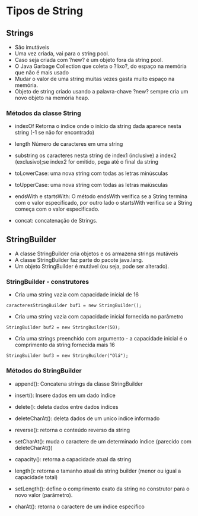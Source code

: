 # Tipos de String

## Strings

* São imutáveis
* Uma vez criada, vai para o string pool.
* Caso seja criada com ?new? é um objeto fora da string pool.
* O Java Garbage Collection que coleta o ?lixo?, do espaço na memória que não é mais usado
* Mudar o valor de uma string muitas vezes gasta muito espaço na memória.
* Objeto de string criado usando a palavra-chave ?new? sempre cria um novo objeto na memória heap.

### Métodos da classe String

- indexOf
  Retorna o índice onde o início da string dada aparece nesta string (-1 se não for encontrado)

- length
  Número de caracteres em uma string

- substring
  os caracteres nesta string de index1 (inclusive) a index2 (exclusivo);se index2 for omitido, pega até o final da string

- toLowerCase:
  uma nova string com todas as letras minúsculas

- toUpperCase:
  uma nova string com todas as letras maiúsculas

- endsWith e startsWith:
O método endsWith verifica se a String termina com o valor especificado, 
por outro lado o startsWith verifica se a String começa com o valor especificado.

- concat: 
concatenação de Strings.

## StringBuilder

* A classe StringBuilder cria objetos e os armazena strings mutáveis 
* A classe StringBuilder faz parte do pacote java.lang.
* Um objeto StringBuilder é mutável (ou seja, pode ser alterado).

### StringBuilder - construtores

* Cria uma string vazia com capacidade inicial de 16 

`caracteresStringBuilder buf1 = new StringBuilder();`

* Cria uma string vazia com capacidade inicial fornecida no parâmetro

`StringBuilder buf2 = new StringBuilder(50);`

* Cria uma strings preenchido com argumento - a capacidade inicial é o comprimento da string fornecida mais 16

`StringBuilder buf3 = new StringBuilder("Olá");`

### Métodos do StringBuilder

- append():
  Concatena strings da classe StringBuilder

- insert():
  Insere dados em um dado índice

- delete():
  deleta dados entre dados índices

- deleteCharAt():
 deleta dados de um unico indice informado

- reverse(): 
retorna o conteúdo reverso da string

- setCharAt():
muda o caractere de um determinado índice (parecido com deleteCharAt())

- capacity(): 
retorna a capacidade atual da string

- length(): 
retorna o tamanho atual da string builder (menor ou igual a capacidade total)

- setLength(): 
define o comprimento exato da string no construtor para o novo valor (parâmetro).

- charAt(): 
retorna o caractere de um índice específico




